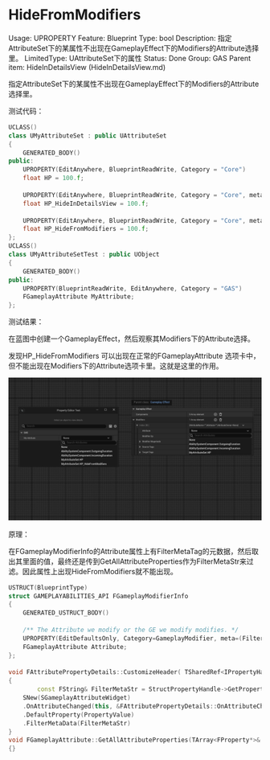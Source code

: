 # HideFromModifiers

Usage: UPROPERTY
Feature: Blueprint
Type: bool
Description: 指定AttributeSet下的某属性不出现在GameplayEffect下的Modifiers的Attribute选择里。
LimitedType: UAttributeSet下的属性
Status: Done
Group: GAS
Parent item: HideInDetailsView (HideInDetailsView.md)

指定AttributeSet下的某属性不出现在GameplayEffect下的Modifiers的Attribute选择里。

测试代码：

```cpp
UCLASS()
class UMyAttributeSet : public UAttributeSet
{
	GENERATED_BODY()
public:
	UPROPERTY(EditAnywhere, BlueprintReadWrite, Category = "Core")
	float HP = 100.f;

	UPROPERTY(EditAnywhere, BlueprintReadWrite, Category = "Core", meta = (HideInDetailsView))
	float HP_HideInDetailsView = 100.f;

	UPROPERTY(EditAnywhere, BlueprintReadWrite, Category = "Core", meta = (HideFromModifiers))
	float HP_HideFromModifiers = 100.f;
};
UCLASS()
class UMyAttributeSetTest : public UObject
{
	GENERATED_BODY()
public:
	UPROPERTY(BlueprintReadWrite, EditAnywhere, Category = "GAS")
	FGameplayAttribute MyAttribute;
};
```

测试结果：

在蓝图中创建一个GameplayEffect，然后观察其Modifiers下的Attribute选择。

发现HP_HideFromModifiers 可以出现在正常的FGameplayAttribute 选项卡中，但不能出现在Modifiers下的Attribute选项卡里。这就是这里的作用。

![Untitled](HideFromModifiers/Untitled.png)

原理：

在FGameplayModifierInfo的Attribute属性上有FilterMetaTag的元数据，然后取出其里面的值，最终还是传到GetAllAttributeProperties作为FilterMetaStr来过滤。因此属性上出现HideFromModifiers就不能出现。

```cpp
USTRUCT(BlueprintType)
struct GAMEPLAYABILITIES_API FGameplayModifierInfo
{
	GENERATED_USTRUCT_BODY()
	
	/** The Attribute we modify or the GE we modify modifies. */
	UPROPERTY(EditDefaultsOnly, Category=GameplayModifier, meta=(FilterMetaTag="HideFromModifiers"))
	FGameplayAttribute Attribute;
};

void FAttributePropertyDetails::CustomizeHeader( TSharedRef<IPropertyHandle> StructPropertyHandle, class FDetailWidgetRow& HeaderRow, IPropertyTypeCustomizationUtils& StructCustomizationUtils )
{
		const FString& FilterMetaStr = StructPropertyHandle->GetProperty()->GetMetaData(TEXT("FilterMetaTag"));
	SNew(SGameplayAttributeWidget)
	.OnAttributeChanged(this, &FAttributePropertyDetails::OnAttributeChanged)
	.DefaultProperty(PropertyValue)
	.FilterMetaData(FilterMetaStr)
}
void FGameplayAttribute::GetAllAttributeProperties(TArray<FProperty*>& OutProperties, FString FilterMetaStr, bool UseEditorOnlyData)
{}
```
